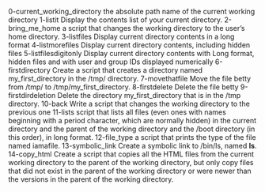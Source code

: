 0-current_working_directory the absolute path name of the current working directory
1-listit Display the contents list of your current directory.
2-bring_me_home  a script that changes the working directory to the user’s home directory.
3-listfiles Display current directory contents in a long format
4-listmorefiles Display current directory contents, including hidden files
5-listfilesdigitonly Display current directory contents with Long format, hidden files and with user and group IDs displayed numerically
6-firstdirectory Create a script that creates a directory named my_first_directory in the /tmp/ directory.
7-movethatfile Move the file betty from /tmp/ to /tmp/my_first_directory.
8-firstdelete Delete the file betty
9-firstdirdeletion Delete the directory my_first_directory that is in the /tmp directory.
10-back Write a script that changes the working directory to the previous one
11-lists script that lists all files (even ones with names beginning with a period character, which are normally hidden) in the current directory and the parent of the working directory and the /boot directory (in this order), in long format.
12-file_type a script that prints the type of the file named iamafile.
13-symbolic_link Create a symbolic link to /bin/ls, named __ls__.
14-copy_html Create a script that copies all the HTML files from the current working directory to the parent of the working directory, but only copy files that did not exist in the parent of the working directory or were newer than the versions in the parent of the working directory. 
